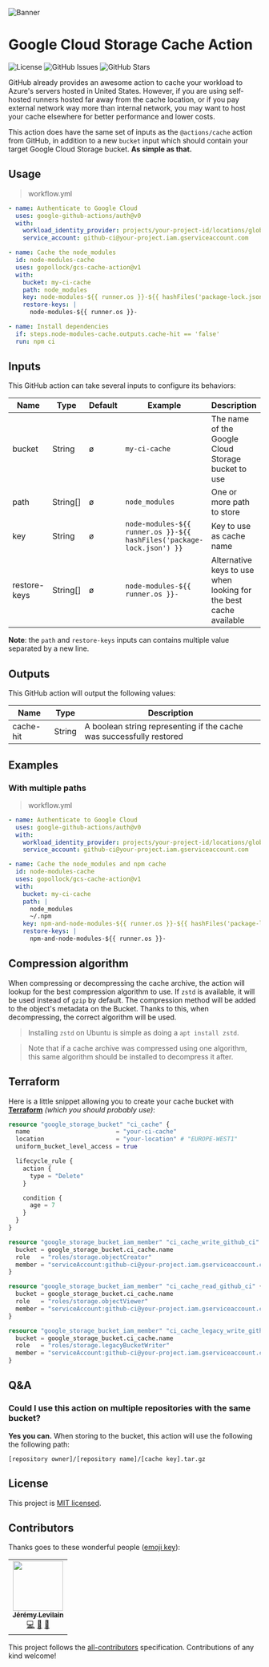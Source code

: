 ![Banner](.github/assets/banner-thin.png)

# Google Cloud Storage Cache Action

![License](https://img.shields.io/github/license/MansaGroup/gcs-cache-action?style=flat-square) ![GitHub Issues](https://img.shields.io/github/issues/gopollock/gcs-cache-action?style=flat-square) ![GitHub Stars](https://img.shields.io/github/stars/MansaGroup/gcs-cache-action?style=flat-square)

GitHub already provides an awesome action to cache your workload
to Azure's servers hosted in United States. However, if you are
using self-hosted runners hosted far away from the cache location,
or if you pay external network way more than internal network,
you may want to host your cache elsewhere for better performance
and lower costs.

This action does have the same set of inputs as the `@actions/cache`
action from GitHub, in addition to a new `bucket` input which should
contain your target Google Cloud Storage bucket. **As simple as that.**

## Usage

> workflow.yml

```yaml
- name: Authenticate to Google Cloud
  uses: google-github-actions/auth@v0
  with:
    workload_identity_provider: projects/your-project-id/locations/global/workloadIdentityPools/your-identity-pool/providers/your-provider
    service_account: github-ci@your-project.iam.gserviceaccount.com

- name: Cache the node_modules
  id: node-modules-cache
  uses: gopollock/gcs-cache-action@v1
  with:
    bucket: my-ci-cache
    path: node_modules
    key: node-modules-${{ runner.os }}-${{ hashFiles('package-lock.json') }}
    restore-keys: |
      node-modules-${{ runner.os }}-

- name: Install dependencies
  if: steps.node-modules-cache.outputs.cache-hit == 'false'
  run: npm ci
```

## Inputs

This GitHub action can take several inputs to configure its behaviors:

| Name         | Type     | Default | Example                                                               | Description                                                       |
| ------------ | -------- | ------- | --------------------------------------------------------------------- | ----------------------------------------------------------------- |
| bucket       | String   | ø       | `my-ci-cache`                                                         | The name of the Google Cloud Storage bucket to use                |
| path         | String[] | ø       | `node_modules`                                                        | One or more path to store                                         |
| key          | String   | ø       | `node-modules-${{ runner.os }}-${{ hashFiles('package-lock.json') }}` | Key to use as cache name                                          |
| restore-keys | String[] | ø       | `node-modules-${{ runner.os }}-`                                      | Alternative keys to use when looking for the best cache available |

**Note**: the `path` and `restore-keys` inputs can contains multiple value separated by a new line.

## Outputs

This GitHub action will output the following values:

| Name      | Type   | Description                                                          |
| --------- | ------ | -------------------------------------------------------------------- |
| cache-hit | String | A boolean string representing if the cache was successfully restored |

## Examples

### With multiple paths

> workflow.yml

```yaml
- name: Authenticate to Google Cloud
  uses: google-github-actions/auth@v0
  with:
    workload_identity_provider: projects/your-project-id/locations/global/workloadIdentityPools/your-identity-pool/providers/your-provider
    service_account: github-ci@your-project.iam.gserviceaccount.com

- name: Cache the node_modules and npm cache
  id: node-modules-cache
  uses: gopollock/gcs-cache-action@v1
  with:
    bucket: my-ci-cache
    path: |
      node_modules
      ~/.npm
    key: npm-and-node-modules-${{ runner.os }}-${{ hashFiles('package-lock.json') }}
    restore-keys: |
      npm-and-node-modules-${{ runner.os }}-
```

## Compression algorithm

When compressing or decompressing the cache archive, the action will
lookup for the best compression algorithm to use. If `zstd` is available,
it will be used instead of `gzip` by default. The compression method
will be added to the object's metadata on the Bucket. Thanks to this,
when decompressing, the correct algorithm will be used.

> Installing `zstd` on Ubuntu is simple as doing a `apt install zstd`.

> Note that if a cache archive was compressed using one algorithm, this
> same algorithm should be installed to decompress it after.

## Terraform

Here is a little snippet allowing you to create your cache bucket with
**[Terraform](https://www.terraform.io/)** _(which you should probably use)_:

```terraform
resource "google_storage_bucket" "ci_cache" {
  name                        = "your-ci-cache"
  location                    = "your-location" # "EUROPE-WEST1"
  uniform_bucket_level_access = true

  lifecycle_rule {
    action {
      type = "Delete"
    }

    condition {
      age = 7
    }
  }
}

resource "google_storage_bucket_iam_member" "ci_cache_write_github_ci" {
  bucket = google_storage_bucket.ci_cache.name
  role   = "roles/storage.objectCreator"
  member = "serviceAccount:github-ci@your-project.iam.gserviceaccount.com"
}

resource "google_storage_bucket_iam_member" "ci_cache_read_github_ci" {
  bucket = google_storage_bucket.ci_cache.name
  role   = "roles/storage.objectViewer"
  member = "serviceAccount:github-ci@your-project.iam.gserviceaccount.com"
}

resource "google_storage_bucket_iam_member" "ci_cache_legacy_write_github_ci" {
  bucket = google_storage_bucket.ci_cache.name
  role   = "roles/storage.legacyBucketWriter"
  member = "serviceAccount:github-ci@your-project.iam.gserviceaccount.com"
}
```

## Q&A

### Could I use this action on multiple repositories with the same bucket?

**Yes you can.** When storing to the bucket, this action will use
the following the following path:

`[repository owner]/[repository name]/[cache key].tar.gz`

## License

This project is [MIT licensed](LICENSE.txt).

## Contributors

Thanks goes to these wonderful people ([emoji key](https://allcontributors.org/docs/en/emoji-key)):

<!-- ALL-CONTRIBUTORS-LIST:START - Do not remove or modify this section -->
<!-- prettier-ignore-start -->
<!-- markdownlint-disable -->
<table>
  <tr>
    <td align="center"><a href="https://jeremylvln.fr/"><img src="https://avatars.githubusercontent.com/u/6763873?v=4?s=100" width="100px;" alt=""/><br /><sub><b>Jérémy Levilain</b></sub></a><br /><a href="https://github.com/MansaGroup/gcs-cache-action/commits?author=IamBlueSlime" title="Code">💻</a> <a href="https://github.com/MansaGroup/gcs-cache-action/commits?author=IamBlueSlime" title="Documentation">📖</a> <a href="#ideas-IamBlueSlime" title="Ideas, Planning, & Feedback">🤔</a></td>
  </tr>
</table>

<!-- markdownlint-restore -->
<!-- prettier-ignore-end -->

<!-- ALL-CONTRIBUTORS-LIST:END -->

This project follows the [all-contributors](https://github.com/all-contributors/all-contributors) specification. Contributions of any kind welcome!
